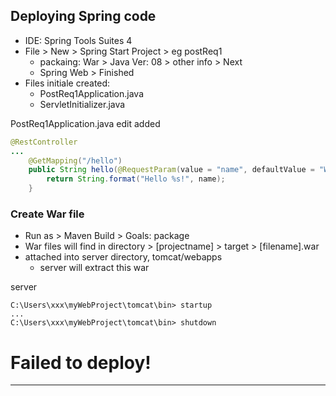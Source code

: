## Deploying Spring code

- IDE: Spring Tools Suites 4
- File > New > Spring Start Project > eg postReq1
  - packaing: War >  Java Ver: 08 > other info > Next
  - Spring Web > Finished
- Files initiale created:
  - PostReq1Application.java
  - ServletInitializer.java

PostReq1Application.java edit added
``` java
@RestController
...
	@GetMapping("/hello")
	public String hello(@RequestParam(value = "name", defaultValue = "World") String name) {
		return String.format("Hello %s!", name);
	}
```

### Create War file
- Run as > Maven Build > Goals: package
- War files will find in directory > [projectname] > target > [filename].war
- attached into server directory, tomcat/webapps 
  - server will extract this war

server
``` console
C:\Users\xxx\myWebProject\tomcat\bin> startup
...
C:\Users\xxx\myWebProject\tomcat\bin> shutdown
```
# Failed to deploy!

---
